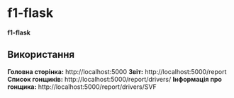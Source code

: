 # f1-flask

**f1-flask**

## Використання

**Головна сторінка:** http://localhost:5000
**Звіт:** http://localhost:5000/report
**Список гонщиків:** http://localhost:5000/report/drivers/
**Інформація про гонщика:** http://localhost:5000/report/drivers/SVF